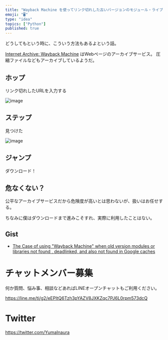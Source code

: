 ```yaml
---
title: "Wayback Machine を使ってリンク切れした古いバージョンのモジュール・ライブラリをダウンロードする"
emoji: "🖥"
type: "idea"
topics: ["Python"]
published: true
---
```


どうしてもという時に、こういう方法もあるよという話。

[Internet Archive: Wayback Machine](https://archive.org/web/) はWebページのアーカイブサービス。
圧縮ファイルなどもアーカイブしているようだ。

## ホップ

リンク切れしたURLを入力する

![image](https://user-images.githubusercontent.com/13635059/43556026-967db514-9638-11e8-8e92-d6d563b923b6.png)


## ステップ

見つけた

![image](https://user-images.githubusercontent.com/13635059/43555312-6bdbadba-9634-11e8-950b-b6ed87eefff4.png)

## ジャンプ

ダウンロード！

## 危なくない？

公平なアーカイブサービスだから危険度が高いとは思わないが、扱いはお任せする。

ちなみに僕はダウンロードまで進みこそすれ、実際に利用したことはない。

## Gist

- [The Case of using "Wayback Machine" when old version modules or libraries not found , deadlinked, and also not found in Google caches](https://gist.github.com/YumaInaura/88119d4faf57c290ff49d6132624e5a8)








<!-- Update From Qiita API -->

# チャットメンバー募集


何か質問、悩み事、相談などあればLINEオープンチャットもご利用ください。

https://line.me/ti/g2/eEPltQ6Tzh3pYAZV8JXKZqc7PJ6L0rpm573dcQ





# Twitter


https://twitter.com/YumaInaura


<!-- Update From Qiita API -->


